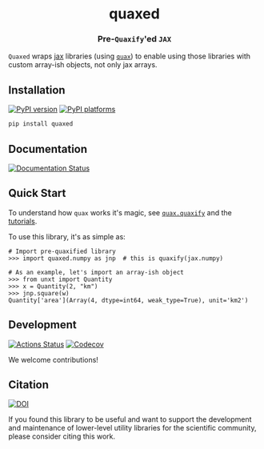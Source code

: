 <h1 align='center'> quaxed </h1>
<h3 align="center">Pre-<code>Quaxify</code>'ed <code>JAX</code></h3>

`Quaxed` wraps [jax](https://jax.readthedocs.io/en/latest/) libraries (using
[`quax`](https://docs.kidger.site/quax/)) to enable using those libraries with
custom array-ish objects, not only jax arrays.

## Installation

[![PyPI version][pypi-version]][pypi-link] [![PyPI platforms][pypi-platforms]][pypi-link]

<!-- [![Conda-Forge][conda-badge]][conda-link] -->

```bash
pip install quaxed
```

## Documentation

[![Documentation Status][rtd-badge]][rtd-link]

## Quick Start

To understand how `quax` works it's magic, see
[`quax.quaxify`](https://docs.kidger.site/quax/api/quax/#quax.quaxify) and the
[tutorials](https://docs.kidger.site/quax/examples/custom_rules/).

To use this library, it's as simple as:

```pycon
# Import pre-quaxified library
>>> import quaxed.numpy as jnp  # this is quaxify(jax.numpy)

# As an example, let's import an array-ish object
>>> from unxt import Quantity
>>> x = Quantity(2, "km")
>>> jnp.square(w)
Quantity['area'](Array(4, dtype=int64, weak_type=True), unit='km2')
```

## Development

[![Actions Status][actions-badge]][actions-link]
[![Codecov][codecov-badge]][codecov-link]

We welcome contributions!

## Citation

[![DOI][zenodo-badge]][zenodo-link]

If you found this library to be useful and want to support the development and
maintenance of lower-level utility libraries for the scientific community,
please consider citing this work.

<!-- prettier-ignore-start -->
[actions-badge]:            https://github.com/GalacticDynamics/quaxed/workflows/CI/badge.svg
[actions-link]:             https://github.com/GalacticDynamics/quaxed/actions
[codecov-badge]:            https://codecov.io/gh/GalacticDynamics/quaxed/graph/badge.svg?token=9G19ONVD3U
[codecov-link]:             https://codecov.io/gh/GalacticDynamics/quaxed
[pypi-link]:                https://pypi.org/project/quaxed/
[pypi-platforms]:           https://img.shields.io/pypi/pyversions/quaxed
[pypi-version]:             https://img.shields.io/pypi/v/quaxed
[rtd-badge]:                https://readthedocs.org/projects/quaxed/badge/?version=latest
[rtd-link]:                 https://quaxed.readthedocs.io/en/latest/?badge=latest
[zenodo-badge]:             https://zenodo.org/badge/732262318.svg
[zenodo-link]:              https://zenodo.org/doi/10.5281/zenodo.10850521

<!-- prettier-ignore-end -->
